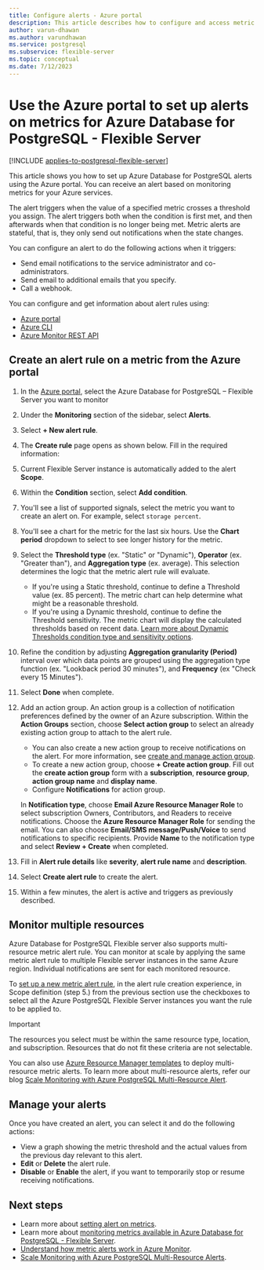 ```yaml
---
title: Configure alerts - Azure portal
description: This article describes how to configure and access metric alerts for Azure Database for PostgreSQL - Flexible Server from the Azure portal.
author: varun-dhawan
ms.author: varundhawan
ms.service: postgresql
ms.subservice: flexible-server
ms.topic: conceptual
ms.date: 7/12/2023
---
```


# Use the Azure portal to set up alerts on metrics for Azure Database for PostgreSQL - Flexible Server

[!INCLUDE [applies-to-postgresql-flexible-server](../includes/applies-to-postgresql-flexible-server.md)]

This article shows you how to set up Azure Database for PostgreSQL alerts using the Azure portal. You can receive an alert based on monitoring metrics for your Azure services.

The alert triggers when the value of a specified metric crosses a threshold you assign. The alert triggers both when the condition is first met, and then afterwards when that condition is no longer being met. Metric alerts are stateful, that is, they only send out notifications when the state changes.

You can configure an alert to do the following actions when it triggers:

* Send email notifications to the service administrator and co-administrators.
* Send email to additional emails that you specify.
* Call a webhook.

You can configure and get information about alert rules using:

* [Azure portal](../../azure-monitor/alerts/alerts-metric.md#create-with-azure-portal)
* [Azure CLI](../../azure-monitor/alerts/alerts-metric.md#with-azure-cli)
* [Azure Monitor REST API](/rest/api/monitor/metricalerts)

## Create an alert rule on a metric from the Azure portal

1.	In the [Azure portal](https://portal.azure.com/), select the Azure Database for PostgreSQL – Flexible Server you want to monitor

2. Under the **Monitoring** section of the sidebar, select **Alerts**.

3.	Select **+ New alert rule**.

4. The **Create rule** page opens as shown below. Fill in the required information:

5. Current Flexible Server instance is automatically added to the alert **Scope**.

6. Within the **Condition** section, select **Add condition**.

7.	You'll see a list of supported signals, select the metric you want to create an alert on. For example, select `storage percent`.

8.	You'll see a chart for the metric for the last six hours. Use the **Chart period** dropdown to select to see longer history for the metric.

9.	Select the **Threshold type** (ex. "Static" or "Dynamic"), **Operator** (ex. "Greater than"), and **Aggregation type** (ex. average). This selection determines the logic that the metric alert rule will evaluate.
    - If you're using a Static threshold, continue to define a Threshold value (ex. 85 percent). The metric chart can help determine what might be a reasonable threshold.
    - If you're using a Dynamic threshold, continue to define the Threshold sensitivity. The metric chart will display the calculated thresholds based on recent data. [Learn more about Dynamic Thresholds condition type and sensitivity options](../../azure-monitor/alerts/alerts-dynamic-thresholds.md).

10. Refine the condition by adjusting **Aggregation granularity (Period)** interval over which data points are grouped using the aggregation type function (ex. "Lookback period 30 minutes"), and **Frequency** (ex "Check every 15 Minutes").

11. Select **Done** when complete.
12. Add an action group. An action group is a collection of notification preferences defined by the owner of an Azure subscription. Within the **Action Groups** section, choose **Select action group** to select an already existing action group to attach to the alert rule.
    - You can also create a new action group to receive notifications on the alert. For more information, see [create and manage action group](../../azure-monitor/alerts/action-groups.md).
    - To create a new action group, choose **+ Create action group**. Fill out the **create action group** form with a **subscription**, **resource group**, **action group name** and **display name**.
    -	Configure **Notifications** for action group.

    In **Notification type**, choose **Email Azure Resource Manager Role** to select subscription Owners, Contributors, and Readers to receive notifications. Choose the **Azure Resource Manager Role** for sending the email. You can also choose **Email/SMS message/Push/Voice** to send notifications to specific recipients. Provide **Name** to the notification type and select **Review + Create** when completed.

13. Fill in **Alert rule details** like **severity**, **alert rule name** and **description**.
14. Select **Create alert rule** to create the alert.
15. Within a few minutes, the alert is active and triggers as previously described.

## Monitor multiple resources

Azure Database for PostgreSQL Flexible server also supports multi-resource metric alert rule. You can monitor at scale by applying the same metric alert rule to multiple Flexible server instances in the same Azure region. Individual notifications are sent for each monitored resource.

To [set up a new metric alert rule](../../azure-monitor/alerts/alerts-create-new-alert-rule.md), in the alert rule creation experience, in Scope definition (step 5.)  from the previous section use the checkboxes to select all the Azure PostgreSQL Flexible Server instances you want the rule to be applied to. 

> [!IMPORTANT]
> The resources you select must be within the same resource type, location, and subscription. Resources that do not fit these criteria are not selectable.

You can also use [Azure Resource Manager templates](../../azure-monitor/alerts/alerts-create-new-alert-rule.md#create-a-new-alert-rule-using-an-arm-template) to deploy multi-resource metric alerts. To learn more about multi-resource alerts, refer our blog [Scale Monitoring with Azure PostgreSQL Multi-Resource Alert](https://techcommunity.microsoft.com/t5/azure-database-for-postgresql/scale-monitoring-with-azure-postgresql-multi-resource-alerts/ba-p/3866526).

## Manage your alerts

Once you have created an alert, you can select it and do the following actions:

* View a graph showing the metric threshold and the actual values from the previous day relevant to this alert.
* **Edit** or **Delete** the alert rule.
* **Disable** or **Enable** the alert, if you want to temporarily stop or resume receiving notifications.

## Next steps

* Learn more about [setting alert on metrics](../../azure-monitor/alerts/alerts-create-new-alert-rule.md).
* Learn more about [monitoring metrics available in Azure Database for PostgreSQL - Flexible Server](./concepts-monitoring.md).
* [Understand how metric alerts work in Azure Monitor](../../azure-monitor/alerts/alerts-types.md).
* [Scale Monitoring with Azure PostgreSQL Multi-Resource Alerts](https://techcommunity.microsoft.com/t5/azure-database-for-postgresql/scale-monitoring-with-azure-postgresql-multi-resource-alerts/ba-p/3866526).
